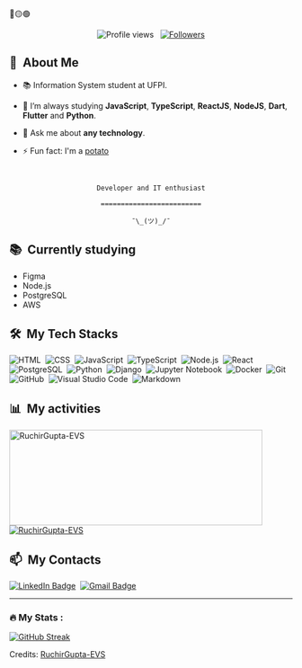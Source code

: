 <div>
🔴🟡🟢

<br>

</div>

<p align="center">
  <img src="https://komarev.com/ghpvc/?username=RuchirGupta-EVS&color=blueviolet" alt="Profile views" />
  &nbsp;
  <a href="https://github.com/RuchirGupta-EVS?tab=followers">
    <img src="https://img.shields.io/github/followers/RuchirGupta-EVS?style=social" alt="Followers" />
  </a>
</p>


<div>

  ## 🧭 &nbsp;About Me

  - 📚 Information System student at UFPI.
  <!-- - 🔭 I'm currently working on <a href="#">MyJob</a> -->

  - 🌱  I’m always studying **JavaScript**, **TypeScript**, **ReactJS**, **NodeJS**, **Dart**, **Flutter** and **Python**.

  - 💬 Ask me about **any technology**.

  - ⚡ Fun fact: I'm a <a href="https://en.wikipedia.org/wiki/Potato">potato</a>

  <br>
  

</div>


<div align="center">

  `Developer and IT enthusiast`
  <br>

  `=========================`
  <br>

  `¯\_(ツ)_/¯`
</div>


<div>

  ## 📚 &nbsp;Currently studying

  - Figma
  - Node.js
  - PostgreSQL
  - AWS

</div>


<div>

  ## 🛠️ &nbsp;My Tech Stacks

  ![HTML](https://img.shields.io/badge/-HTML-0D1117?style=flat&logo=HTML5)&nbsp;
  ![CSS](https://img.shields.io/badge/-CSS-0D1117?style=flat&logo=CSS3&logoColor=1572B6)&nbsp;
  ![JavaScript](https://img.shields.io/badge/-JavaScript-0D1117?style=flat&logo=javascript)&nbsp;
  ![TypeScript](https://img.shields.io/badge/-TypeScript-0D1117?style=flat&logo=typescript)&nbsp;
  ![Node.js](https://img.shields.io/badge/-Node.js-0D1117?style=flat&logo=node.js)&nbsp;
  ![React](https://img.shields.io/badge/-React-0D1117?style=flat&logo=react)&nbsp;
  ![PostgreSQL](https://img.shields.io/badge/-PostgreSQL-0D1117?style=flat&logo=postgresql)&nbsp;
  ![Python](https://img.shields.io/badge/-Python-0D1117?style=flat&logo=python)&nbsp;
  ![Django](https://img.shields.io/badge/-Django-0D1117?style=flat&logo=django)&nbsp;
  ![Jupyter Notebook](https://img.shields.io/badge/-Jupyter%20Notebook-0D1117?style=flat&logo=jupyter)&nbsp;
  ![Docker](https://img.shields.io/badge/-Docker-0D1117?style=flat&logo=docker)&nbsp;
  ![Git](https://img.shields.io/badge/-Git-0D1117?style=flat&logo=git)&nbsp;
  ![GitHub](https://img.shields.io/badge/-GitHub-0D1117?style=flat&logo=github)&nbsp;
  ![Visual Studio Code](https://img.shields.io/badge/-VS%20Code-0D1117?style=flat&logo=visual-studio-code&logoColor=007ACC)&nbsp;
  ![Markdown](https://img.shields.io/badge/-Markdown-0D1117?style=flat&logo=markdown)

</div>


<div>

  ## 📊 &nbsp;My activities
  <a href="https://github.com/RuchirGupta-EVS">
    <img width=450 height=170 align="center" alt="RuchirGupta-EVS" src="https://github-readme-stats.vercel.app/api?username=RuchirGupta-EVS&theme=midnight-purple&show_icons=true&bg_color=0D1117&hide_border=true&count_private=true" />
  </a>
  <a href="https://github.com/RuchirGupta-EVS">
    <img align="center" alt="RuchirGupta-EVS" src="https://github-readme-stats.vercel.app/api/top-langs/?username=RuchirGupta-EVS&theme=midnight-purple&layout=compact&bg_color=0D1117&hide_border=true&count_private=true" />
  </a>
</div>

<div>

  ## 📫 &nbsp;My Contacts

  <!-- [![Portfolio Badge](https://img.shields.io/badge/-Portifolio-blueviolet?style=flat-square&logo=Portfolio&logoColor=white)](https://pepyn0.github.io/)&nbsp; -->
  [![LinkedIn Badge](https://img.shields.io/badge/-Ruchir_Gupta-blue?style=flat-square&logo=Linkedin&logoColor=white&link=https://www.linkedin.com/in/ruchir-gupta-93b010186/)](https://www.linkedin.com/in/ruchir-gupta-93b010186/)&nbsp;
  [![Gmail Badge](https://img.shields.io/badge/-ruchir.gupta@evssolution.com-red?style=flat-square&logo=Gmail&logoColor=white)](mailto:ruchir.gupta@evssolution.com)&nbsp;

</div>

<!-- ## 📚 &nbsp;My Projects -->


------
<div>
  
### :fire: My Stats :

[![GitHub Streak](http://github-readme-streak-stats.herokuapp.com?user=RuchirGupta-EVS&theme=dark&background=000000)](https://github.com/RuchirGupta-EVS)
  
</div>

Credits: [RuchirGupta-EVS](https://github.com/RuchirGupta-EVS)
